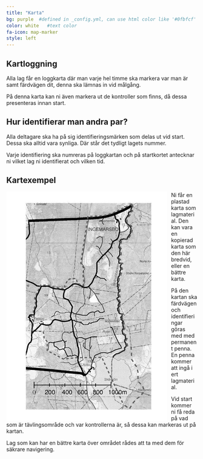 ```yaml
---
title: "Karta"
bg: purple  #defined in _config.yml, can use html color like '#0fbfcf'
color: white   #text color
fa-icon: map-marker
style: left
---
```


## Kartloggning

Alla lag får en loggkarta där man varje hel timme ska markera var man är samt färdvägen dit, 
denna ska lämnas in vid målgång.

På denna karta kan ni även markera ut de kontroller som finns, då dessa presenteras innan start.

## Hur identifierar man andra par?

Alla deltagare ska ha på sig identifieringsmärken som delas ut vid start. Dessa ska alltid vara synliga. 
Där står det tydligt lagets nummer. 

Varje identifiering ska numreras på loggkartan och på startkortet antecknar ni vilket lag ni identifierat och vilken tid.

## Kartexempel

<img src="img/karta.jpg" alt="Exempelkarta" title="Exempelkarta" style="float:left; margin-right: 10px;">

Ni får en plastad karta som lagmaterial. Den kan vara en kopierad karta som den här bredvid, eller en bättre karta.

På den kartan ska färdvägen och identifieringar göras med med permanent penna. En penna kommer att ingå i ert lagmaterial. 

Vid start kommer ni få reda på vad som är tävlingsområde och var kontrollerna är, så dessa kan markeras ut på kartan.

Lag som kan har en bättre karta över området rådes att ta med dem för säkrare navigering.
